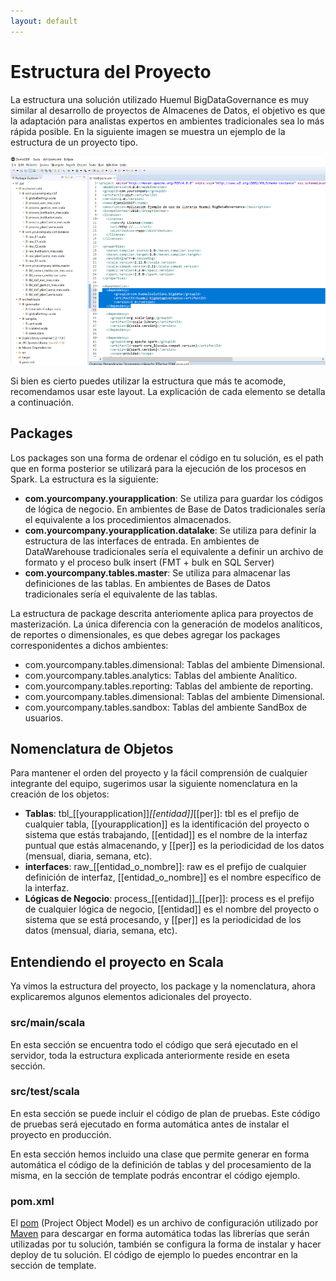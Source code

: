 ```yaml
---
layout: default
---
```


# Estructura del Proyecto

La estructura una solución utilizado Huemul BigDataGovernance es muy similar al desarrollo de proyectos de Almacenes de Datos, el objetivo es que la adaptación para analistas expertos en ambientes tradicionales sea lo más rápida posible. En la siguiente imagen se muestra un ejemplo de la estructura de un proyecto tipo.

![Branching](huemul_codigo_sbif_ejemplo.png)

Si bien es cierto puedes utilizar la estructura que más te acomode, recomendamos usar este layout. La explicación de cada elemento se detalla a continuación.

## Packages
Los packages son una forma de ordenar el código en tu solución, es el path que en forma posterior se utilizará para la ejecución de los procesos en Spark. La estructura es la siguiente:

* **com.yourcompany.yourapplication**: Se utiliza para guardar los códigos de lógica de negocio. En ambientes de Base de Datos tradicionales sería el equivalente a los procedimientos almacenados.
* **com.yourcompany.yourapplication.datalake**: Se utiliza para definir la estructura de las interfaces de entrada. En ambientes de DataWarehouse tradicionales sería el equivalente a definir un archivo de formato y el proceso bulk insert (FMT + bulk en SQL Server)
* **com.yourcompany.tables.master**: Se utiliza para almacenar las definiciones de las tablas. En ambientes de Bases de Datos tradicionales sería el equivalente de las tablas.

La estructura de package descrita anteriomente aplica para proyectos de masterización. La única diferencia con la generación de modelos analíticos, de reportes o dimensionales, es que debes agregar los packages corresponidentes a dichos ambientes:

* com.yourcompany.tables.dimensional: Tablas del ambiente Dimensional.
* com.yourcompany.tables.analytics: Tablas del ambiente Analítico.
* com.yourcompany.tables.reporting: Tablas del ambiente de reporting.
* com.yourcompany.tables.dimensional: Tablas del ambiente Dimensional.
* com.yourcompany.tables.sandbox: Tablas del ambiente SandBox de usuarios.

## Nomenclatura de Objetos
Para mantener el orden del proyecto y la fácil comprensión de cualquier integrante del equipo, sugerimos usar la siguiente nomenclatura en la creación de los objetos:

* **Tablas**: tbl_[[yourapplication]]_[[entidad]]_[[per]]: tbl es el prefijo de cualquier tabla, [[yourapplication]] es la identificación del proyecto o sistema que estás trabajando, [[entidad]] es el nombre de la interfaz puntual que estás almacenando, y [[per]] es la periodicidad de los datos (mensual, diaria, semana, etc).
* **interfaces**: raw_[[entidad_o_nombre]]: raw es el prefijo de cualquier definición de interfaz, [[entidad_o_nombre]] es el nombre específico de la interfaz. 
* **Lógicas de Negocio**: process_[[entidad]]_[[per]]: process es el prefijo de cualquier lógica de negocio, [[entidad]] es el nombre del proyecto o sistema que se está procesando, y [[per]] es la periodicidad de los datos (mensual, diaria, semana, etc).


## Entendiendo el proyecto en Scala
Ya vimos la estructura del proyecto, los package y la nomenclatura, ahora explicaremos algunos elementos adicionales del proyecto.

### src/main/scala
En esta sección se encuentra todo el código que será ejecutado en el servidor, toda la estructura explicada anteriormente reside en eseta sección.

### src/test/scala
En esta sección se puede incluir el código de plan de pruebas. Este código de pruebas será ejecutado en forma automática antes de instalar el proyecto en producción.

En esta sección hemos incluido una clase que permite generar en forma automática el código de la definición de tablas y del procesamiento de la misma, en la sección de template podrás encontrar el código ejemplo.

### pom.xml
El [pom](https://maven.apache.org/pom.html) (Project Object Model) es un archivo de configuración utilizado por [Maven](https://maven.apache.org/) para descargar en forma automática todas las librerías que serán utilizadas por tu solución, también se configura la forma de instalar y hacer deploy de tu solución. El código de ejemplo lo puedes encontrar en la sección de template.
